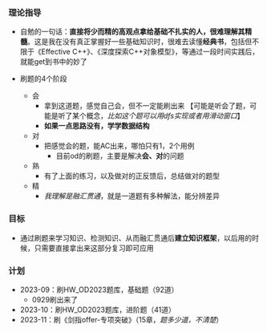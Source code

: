 ### 理论指导

+ 自勉的一句话：**直接将少而精的高观点拿给基础不扎实的人，很难理解其精髓**。这是我在没有真正掌握好一些基础知识时，很难去读懂**经典书**，包括但不限于《Effective C++》、《深度探索C++对象模型》，等通过一段时间实践后，就能get到书中的妙了

+ 刷题的4个阶段
  + 会
    + 拿到这道题，感觉自己会，但不一定能刷出来  【可能是听会了题，可能是听了某个概念，*比如这个题可以用dfs实现或者用滑动窗口*】
    + **如果一点思路没有，学学数据结构**
  + 对
    + 把感觉会的题，能AC出来，哪怕只有1，2个用例
      + 目前od的刷题，主要是解决**会、对**的问题
  + 熟
    + 有了上面的练习，以及做对的正反馈后，总结做对的题型
  + 精
    + *我理解是融汇贯通*，就是一道题有多种解法，能分辨差异

### 目标

+ 通过刷题来学习知识、检测知识、从而融汇贯通后**建立知识框架**，以后用的时候，只需要直接拿出来这部分复习即可应用

### 计划

+ 2023-09：刷HW_OD2023题库，基础题（92道）
  + 0929刷出来了
+ 2023-10：刷HW_OD2023题库，进阶题（41道）
+ 2023-11：刷《剑指offer-专项突破》（15章，*题多少道，不清楚*）